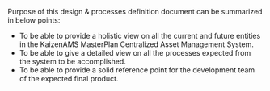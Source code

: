 Purpose of this design & processes definition document can be summarized in below points:
* To be able to provide a holistic view on all the current and future entities in the KaizenAMS MasterPlan Centralized Asset Management System.
* To be able to give a detailed view on all the processes expected from the system to be accomplished. 
* To be able to provide a solid reference point for the development team of the expected final product.
